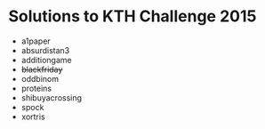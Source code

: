 # Solutions to KTH Challenge 2015

* a1paper
* absurdistan3
* additiongame
* ~~blackfriday~~
* oddbinom
* proteins
* shibuyacrossing
* spock
* xortris

